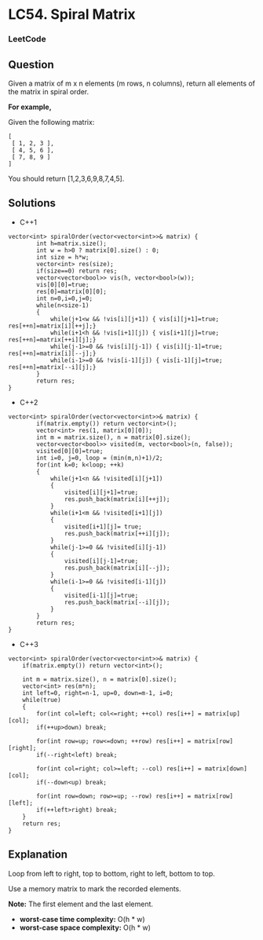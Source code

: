 # LC54. Spiral Matrix

### LeetCode

## Question

Given a matrix of m x n elements (m rows, n columns), return all elements of the matrix in spiral order.

**For example,**

Given the following matrix:
```
[
 [ 1, 2, 3 ],
 [ 4, 5, 6 ],
 [ 7, 8, 9 ]
]
```

You should return [1,2,3,6,9,8,7,4,5].

## Solutions

* C++1
```
vector<int> spiralOrder(vector<vector<int>>& matrix) {
        int h=matrix.size();
        int w = h>0 ? matrix[0].size() : 0;
        int size = h*w;
        vector<int> res(size);
        if(size==0) return res;
        vector<vector<bool>> vis(h, vector<bool>(w));
        vis[0][0]=true;
        res[0]=matrix[0][0];
        int n=0,i=0,j=0;
        while(n<size-1)
        {
            while(j+1<w && !vis[i][j+1]) { vis[i][j+1]=true; res[++n]=matrix[i][++j];}
            while(i+1<h && !vis[i+1][j]) { vis[i+1][j]=true; res[++n]=matrix[++i][j];}
            while(j-1>=0 && !vis[i][j-1]) { vis[i][j-1]=true; res[++n]=matrix[i][--j];}
            while(i-1>=0 && !vis[i-1][j]) { vis[i-1][j]=true; res[++n]=matrix[--i][j];}
        }
        return res;
}
```

* C++2
```
vector<int> spiralOrder(vector<vector<int>>& matrix) {
        if(matrix.empty()) return vector<int>();
        vector<int> res(1, matrix[0][0]);
        int m = matrix.size(), n = matrix[0].size();
        vector<vector<bool>> visited(m, vector<bool>(n, false));
        visited[0][0]=true;
        int i=0, j=0, loop = (min(m,n)+1)/2;
        for(int k=0; k<loop; ++k)
        {
            while(j+1<n && !visited[i][j+1])
            {
                visited[i][j+1]=true;
                res.push_back(matrix[i][++j]);
            }
            while(i+1<m && !visited[i+1][j])
            {
                visited[i+1][j]= true;
                res.push_back(matrix[++i][j]);
            }
            while(j-1>=0 && !visited[i][j-1])
            {
                visited[i][j-1]=true;
                res.push_back(matrix[i][--j]);
            }
            while(i-1>=0 && !visited[i-1][j])
            {
                visited[i-1][j]=true;
                res.push_back(matrix[--i][j]);
            }
        }
        return res;
}
```

* C++3
```
vector<int> spiralOrder(vector<vector<int>>& matrix) {
    if(matrix.empty()) return vector<int>();
    
    int m = matrix.size(), n = matrix[0].size();
    vector<int> res(m*n);
    int left=0, right=n-1, up=0, down=m-1, i=0;
    while(true)
    {
        for(int col=left; col<=right; ++col) res[i++] = matrix[up][col];
        if(++up>down) break;
        
        for(int row=up; row<=down; ++row) res[i++] = matrix[row][right];
        if(--right<left) break;
        
        for(int col=right; col>=left; --col) res[i++] = matrix[down][col];
        if(--down<up) break;
        
        for(int row=down; row>=up; --row) res[i++] = matrix[row][left];
        if(++left>right) break;
    }
    return res;
}
```

## Explanation

Loop from left to right, top to bottom, right to left, bottom to top.

Use a memory matrix to mark the recorded elements.

**Note:** The first element and the last element.

* **worst-case time complexity:** O(h * w)
* **worst-case space complexity:** O(h * w)